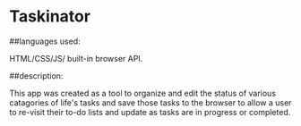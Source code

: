 # Taskinator

##languages used:

HTML/CSS/JS/ built-in browser API.

##description:

This app was created as a tool to organize and edit the status of various catagories of life's tasks and save those tasks to the browser
to allow a user to re-visit their to-do lists and update as tasks are in progress or completed.
